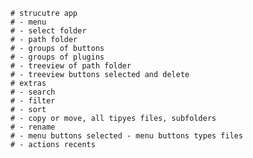         # strucutre app
        # - menu
        # - select folder
        # - path folder
        # - groups of buttons
        # - groups of plugins
        # - treeview of path folder
        # - treeview buttons selected and delete
        # extras
        # - search
        # - filter
        # - sort
        # - copy or move, all tipyes files, subfolders
        # - rename
        # - menu buttons selected - menu buttons types files
        # - actions recents
